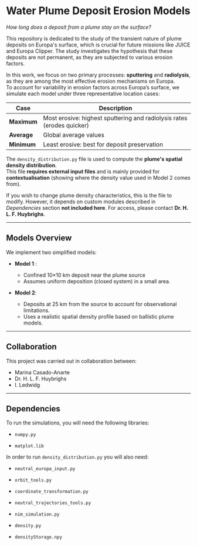 # Water Plume Deposit Erosion Models 

*How long does a deposit from a plume stay on the surface?*

This repository is dedicated to the study of the transient nature of plume deposits on Europa's surface, which is crucial for future missions like JUICE and Europa Clipper. The study investigates the hypothesis that these deposits are not permanent, as they are subjected to various erosion factors.

In this work, we focus on two primary processes: **sputtering** and **radiolysis**, as they are among the most effective erosion mechanisms on Europa.  
To account for variability in erosion factors across Europa’s surface, we simulate each model under three representative location cases:

| Case         | Description                                                              
|--------------|-----------------------------------------------------------------------------------------|
| **Maximum**  | Most erosive: highest sputtering and radiolysis rates  (erodes quicker)                 | 
| **Average**  | Global average values                                                                   | 
| **Minimum**  | Least erosive: best for deposit preservation                                            |



The `density_distribution.py` file is used to compute the **plume's spatial density distribution**.  
This file **requires external input files** and is mainly provided for **contextualisation** (showing where the density value used in Model 2 comes from).

If you wish to change plume density characteristics, this is the file to modify. However, it depends on custom modules described in _Dependencies_ section  **not included here**. For access, please contact **Dr. H. L. F. Huybrighs**.


---
##  Models Overview

We implement two simplified models:

- **Model 1** :
  - Confined 10×10 km deposit near the plume source
  -  Assumes uniform deposition (closed system) in a small area.

- **Model 2**:
  - Deposits at 25 km from the source to account for observational limitations.
  - Uses a realistic spatial density profile based on ballistic plume models. 

---
## Collaboration

This project was carried out in collaboration between: 

- Marina Casado-Anarte
- Dr. H. L. F. Huybrighs
- I. Ledwidg 

---

## Dependencies

To run the simulations, you will need the following libraries:

- `numpy.py`

- `matplot.lib`

In order to run `density_distribution.py` you will also need: 

- `neutral_europa_input.py`

- `orbit_tools.py`

- `coordinate_transformation.py`

- `neutral_trajectories_tools.py`

- `nim_simulation.py`

- `density.py`

- `densityStorage.npy`






